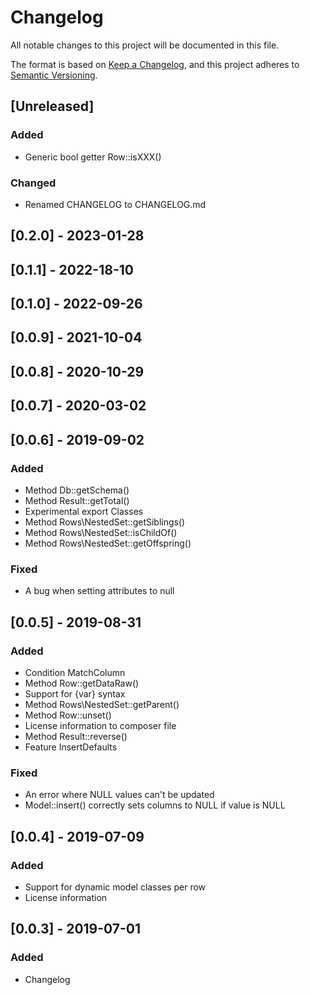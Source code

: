 # Changelog
All notable changes to this project will be documented in this file.

The format is based on [Keep a Changelog](https://keepachangelog.com/en/1.0.0/),
and this project adheres to [Semantic Versioning](https://semver.org/spec/v2.0.0.html).

## [Unreleased]

### Added

- Generic bool getter Row::isXXX()

### Changed

- Renamed CHANGELOG to CHANGELOG.md

## [0.2.0] - 2023-01-28

## [0.1.1] - 2022-18-10

## [0.1.0] - 2022-09-26

## [0.0.9] - 2021-10-04

## [0.0.8] - 2020-10-29

## [0.0.7] - 2020-03-02

## [0.0.6] - 2019-09-02

### Added

- Method Db::getSchema()
- Method Result::getTotal()
- Experimental export Classes
- Method Rows\NestedSet::getSiblings()
- Method Rows\NestedSet::isChildOf()
- Method Rows\NestedSet::getOffspring()

### Fixed

- A bug when setting attributes to null

## [0.0.5] - 2019-08-31

### Added

- Condition MatchColumn
- Method Row::getDataRaw()
- Support for {var} syntax
- Method Rows\NestedSet::getParent()
- Method Row::unset()
- License information to composer file
- Method Result::reverse()
- Feature InsertDefaults

### Fixed

- An error where NULL values can't be updated
- Model::insert() correctly sets columns to NULL if value is NULL

## [0.0.4] - 2019-07-09 

### Added

- Support for dynamic model classes per row
- License information

## [0.0.3] - 2019-07-01

### Added

- Changelog